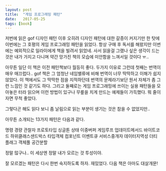 ```yaml
---
layout: post
title:  "게임 프로그래밍 패턴"
date:   2017-05-25
tags: [book]
---
```


저번에 읽은 gof 디자인 패턴 이후 오히려 디자인 패턴에 대한 갈증이 커지기만 한 탓에 이번에는 그 호평의 게임 프로그래밍 패턴을 읽었다. 항상 구매 후 독서를 해왔지만 이번에는 예외적으로 일라이에게 책을 빌려서 읽었네. 사서 읽을걸 그랬나 싶은 생각이 드는 것은 내가 가지고 다니며 약간 망가진 책의 모습에 미안함을 느껴서일 것이다 ㅠ.. 

  아무튼 일단 이 책은 이전 패턴책보다 월등히 좋다. 두가지 이유로 그런데 첫째는 번역이 매우 매끄럽다.. gof 책은 그 엄청난 네임밸류에 비해 번역이 너무 딱딱하고 이해가 쉽지 않았다. 이 책에서도 그 딱딱한 점을 지적하던데 번역의 문제라기보단 원서 자체가 좀 그런 느낌인 것 같기도 하다. 그리고 둘째로는 게임 프로그래밍에 쓰이는 실용 패턴들을 모아놓은 터라 읽으며 이런 방법이 있구나 무릎을 치게 만드는 예제들이 가득했다. 뭐 줄이자면 무척 좋았다. 

  그렇다곤 해도 읽다 보니 좀 날림으로 읽는 부분이 생기는 것은 참을 수 없었지만.. 

  아무튼 소개되는 13가지 패턴은 다음과 같다. 

  명령 경량 관찰자 프로토타입 싱글톤 상태 이중버퍼 게임루프 업데이트메서드 바이트코드 하위클래스샌드박스 타입객체 컴포넌트 이벤트큐 서비스중개자 데이터지역성 더티플래그 객체풀 공간분할 

  정말 많구나.. 이 세상엔 정말 내가 모르는 것 투성이야. 

  잘 모르겠는 패턴은 다시 한번 숙지하도록 하자. 재밌었다. 다음 책은 아마도 대살개문!